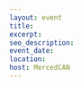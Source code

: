 ```yaml
---
layout: event
title:
excerpt:
seo_description:
event_date:
location:
host: MercedCAN
---
```

